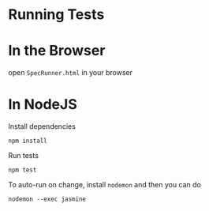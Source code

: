 # Running Tests

# In the Browser

open `SpecRunner.html` in your browser

# In NodeJS

Install dependencies

```
npm install
```

Run tests

```
npm test
```

To auto-run on change, install `nodemon` and then you can do

```
nodemon --exec jasmine
```
